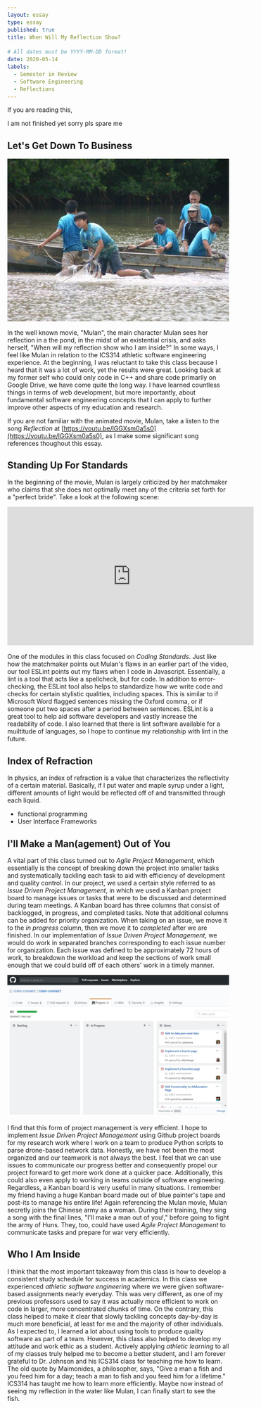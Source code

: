 ```yaml
---
layout: essay
type: essay
published: true
title: When Will My Reflection Show?

# All dates must be YYYY-MM-DD format!
date: 2020-05-14
labels:
  - Semester in Review
  - Software Engineering
  - Reflections
---
```


If you are reading this,

I am not finished yet sorry pls spare me

## Let's Get Down To Business

<img class="ui medium right floated rounded image" src="../images/reflections/reflections-fishing.jpg">

In the well known movie, "Mulan", the main character Mulan sees her reflection in a the pond, in the midst of an existential crisis, and asks herself, "When will my reflection show who I am inside?" In some ways, I feel like Mulan in relation to the ICS314 athletic software engineering experience. At the beginning, I was reluctant to take this class because I heard that it was a lot of work, yet the results were great. Looking back at my former self who could only code in C++ and share code primarily on Google Drive, we have come quite the long way. I have learned countless things in terms of web development, but more importantly, about fundamental software engineering concepts that I can apply to further improve other aspects of my education and research.

If you are not familiar with the animated movie, Mulan, take a listen to the song *Reflection* at [https://youtu.be/lGGXsm0a5s0](https://youtu.be/lGGXsm0a5s0), as I make some significant song references thoughout this essay.

## Standing Up For Standards
In the beginning of the movie, Mulan is largely criticized by her matchmaker who claims that she does not optimally meet any of the criteria set forth for a "perfect bride". Take a look at the following scene:

<iframe width="560" height="315" src="https://www.youtube.com/embed/bPa0TiCuvR4?start=127" frameborder="0" allow="accelerometer; autoplay; encrypted-media; gyroscope; picture-in-picture" allowfullscreen></iframe>

One of the modules in this class focused on *Coding Standards*. Just like how the matchmaker points out Mulan's flaws in an earlier part of the video, our tool ESLint points out my flaws when I code in Javascript. Essentially, a lint is a tool that acts like a spellcheck, but for code. In addition to error-checking, the ESLint tool also helps to standardize how we write code and checks for certain stylistic qualities, including spaces. This is similar to if Microsoft Word flagged sentences missing the Oxford comma, or if someone put two spaces after a period between sentences. ESLint is a great tool to help aid software developers and vastly increase the readability of code. I also learned that there is lint software available for a muiltitude of languages, so I hope to continue my relationship with lint in the future.

## Index of Refraction
In physics, an index of refraction is a value that characterizes the reflectivity of a certain material. Basically, if I put water and maple syrup under a light, different amounts of light would be reflected off of and transmitted through each liquid.
- functional programming
- User Interface Frameworks

## I'll Make a Man(agement) Out of You
A vital part of this class turned out to *Agile Project Management*, which essentially is the concept of breaking down the project into smaller tasks and systematically tackling each task to aid with efficiency of development and quality control. In our project, we used a certain style referred to as *Issue Driven Project Management*, in which we used a Kanban project board to manage issues or tasks that were to be discussed and determined during team meetings. A Kanban board has three columns that consist of backlogged, in progress, and completed tasks. Note that additional columns can be added for priority organization. When taking on an issue, we move it to the *in progress* column, then we move it to *completed* after we are finished. In our implementation of *Issue Driven Project Management*, we would do work in separated branches corresponding to each issue number for organization. Each issue was defined to be approximately 72 hours of work, to breakdown the workload and keep the sections of work small enough that we could build off of each others' work in a timely manner.

<img class="ui huge centered rounded image" src="../images/reflections/reflections-kanban.jpg">

I find that this form of project management is very efficient. I hope to implement *Issue Driven Project Management* using Github project boards for my research work where I work on a team to produce Python scripts to parse drone-based network data. Honestly, we have not been the most organized and our teamwork is not always the best. I feel that we can use issues to communicate our progress better and consequently propel our project forward to get more work done at a quicker pace. Additionally, this could also even apply to working in teams outside of software engineering. Regardless, a Kanban board is very useful in many situations. I remember my friend having a huge Kanban board made out of blue painter's tape and post-its to manage his entire life! Again referencing the Mulan movie, Mulan secretly joins the Chinese army as a woman. During their training, they sing a song with the final lines, "I'll make a man out of you!," before going to fight the army of Huns. They, too, could have used *Agile Project Management* to communicate tasks and prepare for war very efficiently.

## Who I Am Inside
I think that the most important takeaway from this class is how to develop a consistent study schedule for success in academics. In this class we experienced *athletic software engineering* where we were given software-based assignments nearly everyday. This was very different, as one of my previous professors used to say it was actually more efficient to work on code in larger, more concentrated chunks of time. On the contrary, this class helped to make it clear that slowly tackling concepts day-by-day is much more beneficial, at least for me and the majority of other individuals. As I expected to, I learned a lot about using tools to produce quality software as part of a team. However, this class also helped to develop my attitude and work ethic as a student. Actively applying *athletic learning* to all of my classes truly helped me to become a better student, and I am forever grateful to Dr. Johnson and his ICS314 class for teaching me how to learn. The old quote by Maimonides, a philosopher, says, "Give a man a fish and you feed him for a day; teach a man to fish and you feed him for a lifetime." ICS314 has taught me how to learn more efficiently. Maybe now instead of seeing my reflection in the water like Mulan, I can finally start to see the fish.
